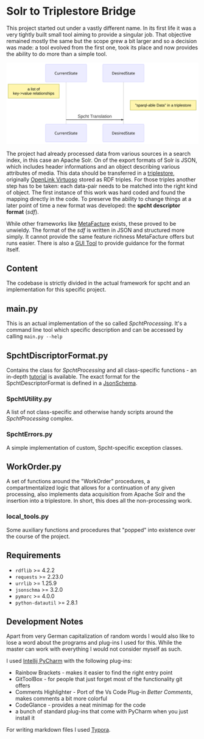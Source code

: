 # Solr to Triplestore Bridge

This project started out under a vastly different name. In its first life it was a very tightly built small tool aiming to provide a singular job. That objective remained mostly the same but the scope grew a bit larger and so a decision was made: a tool evolved from the first one, took its place and now provides the ability to do more than a simple tool.

![Simple diagram explaining the workflow](./README/simplediagram1.png)

The project had already processed data from various sources in a search index, in this case an Apache Solr. On of the export formats of Solr is JSON,  which includes header informations and an object describing various attributes of media. This data should be transferred in a [triplestore](https://en.wikipedia.org/wiki/Triplestore), originally [OpenLink Virtuoso](https://virtuoso.openlinksw.com/) stored as RDF triples. For those triples another step has to be taken: each data-pair needs to be matched into the right kind of object. The first instance of this work was hard coded and found the mapping directly in the code. To preserve the ability to change things at a later point of time a new format was developed: the **spcht descriptor format** (*sdf*).

While other frameworks like [MetaFacture](https://github.com/metafacture) exists, these proved to be unwieldy. The format of the *sdf* is written in JSON and structured more simply. It cannot provide the same feature richness MetaFacture offers but runs easier. There is also a [GUI Tool](https://github.com/jpkanter/spcht_checker_gui) to provide guidance for the format itself.

## Content

The codebase is strictly divided in the actual framework for spcht and an implementation for this specific project.

## main.py

This is an actual implementation of the so called *SpchtProcessing*. It's a command line tool which specific description and can be accessed by calling `main.py --help`

## SpchtDiscriptorFormat.py

Contains the class for *SpchtProcessing* and all class-specific functions - an in-depth  [tutorial](./README/SpchtDescriptorDetails.md) is available. The exact format for the SpchtDescriptorFormat is defined in a [JsonSchema](./SpchtSchema.json).

### SpchtUtility.py

A list of not class-specific and otherwise handy scripts around the *SpchtProcessing* complex.

### SpchtErrors.py

A simple implementation of custom, Spcht-specific exception classes.

## WorkOrder.py

A set of functions around the "WorkOrder" procedures, a compartmentalized logic that allows for a continuation of any given processing, also implements data acquisition from Apache Solr and the insertion into a triplestore. In short, this does all the non-processing work.

### local_tools.py

Some auxiliary functions and procedures that "popped" into existence over the course of the project.

## Requirements

* `rdflib` >= 4.2.2
* `requests` >= 2.23.0
* `urrlib` >= 1.25.9
* `jsonschma` >= 3.2.0
* `pymarc` >= 4.0.0
* `python-datautil` >= 2.8.1

## Development Notes

Apart from very German capitalization of random words I would also like to lose a word about the programs and plug-ins I used for this. While the master can work with everything I would not consider myself as such.

I used [Intellij PyCharm](https://www.jetbrains.com/pycharm/)  with the following plug-ins:

* Rainbow Brackets - makes it easier to find the right entry point
* GitToolBox - for people that just forget most of the functionality git offers
* Comments Highlighter - Port of the Vs Code Plug-in _Better Comments_, makes comments a bit more colorful
* CodeGlance - provides a neat minimap for the code
* a bunch of standard plug-ins that come with PyCharm when you just install it

For writing markdown files I used [Typora](https://typora.io/).

